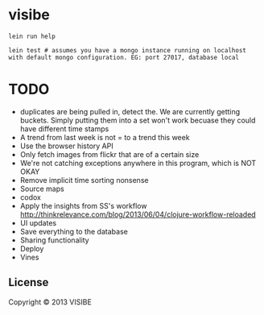 # visibe

```
lein run help

lein test # assumes you have a mongo instance running on localhost with default mongo configuration. EG: port 27017, database local
```

# TODO

- duplicates are being pulled in, detect the. We are currently getting buckets. Simply putting them into a set won't work becuase they could have different time stamps
- A trend from last week is not = to a trend this week
- Use the browser history API 
- Only fetch images from flickr that are of a certain size
- We're not catching exceptions anywhere in this program, which is NOT OKAY
- Remove implicit time sorting nonsense
- Source maps
- codox
- Apply the insights from SS's workflow http://thinkrelevance.com/blog/2013/06/04/clojure-workflow-reloaded
- UI updates
- Save everything to the database
- Sharing functionality
- Deploy
- Vines

## License

Copyright © 2013 VISIBE